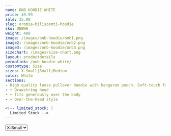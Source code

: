 ```yaml
---
name: ONB HOODIE WHITE
price: 49.99
sale: 35.00
slug: oromia-bilisoomti-hoodie
sku: ONBWH
weight: 480
image: /images/onb-hoodie/onb1.png
image2: /images/onb-hoodie/onb2.png
image3: /images/onb-hoodie/onb3.png
sizechart: /images/size-chart.png
layout: productdetails
permalink: /onb-hoodie-white/
customtype: Size
sizes: X-Small|Small|Medium
color: White
sections: 
- High quality loose pullover hoodie with kangaroo pouch. Soft-touch fabric.
- + Drawstring hood
- + fits generously over the body
- + Over-the-head style

<!-- limited_stock: |
  Limited Stock -->
---
```



<select id="my-size">
	  <option>X-Small</option>
	  <option>Small</option>
	  <option>Medium</option>
	  <option disabled>Large</option>
	  <option disabled>X-Large</option>
</select>

<!-- Lorem ipsum dolor sit amet, consectetur adipiscing elit. Duis ullamcorper ante non vehicula eleifend.
Phasellus ut feugiat tellus, vitae malesuada mi. Sed placerat ultrices enim, id fermentum ante tincidunt nec.
Nulla ut mi bibendum, sodales ex ut, tempor odio. Mauris finibus elit eget ornare efficitur. Fusce a mauris vitae lorem. -->
